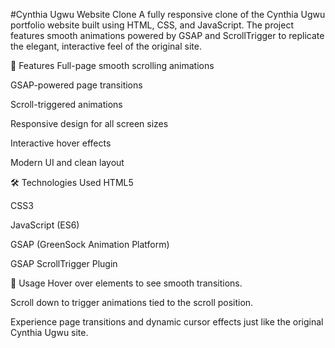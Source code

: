 #Cynthia Ugwu Website Clone
A fully responsive clone of the Cynthia Ugwu portfolio website built using HTML, CSS, and JavaScript.
The project features smooth animations powered by GSAP and ScrollTrigger to replicate the elegant, interactive feel of the original site.

🚀 Features
Full-page smooth scrolling animations

GSAP-powered page transitions

Scroll-triggered animations

Responsive design for all screen sizes

Interactive hover effects

Modern UI and clean layout

🛠 Technologies Used
HTML5

CSS3

JavaScript (ES6)

GSAP (GreenSock Animation Platform)

GSAP ScrollTrigger Plugin

🎯 Usage
Hover over elements to see smooth transitions.

Scroll down to trigger animations tied to the scroll position.

Experience page transitions and dynamic cursor effects just like the original Cynthia Ugwu site.
